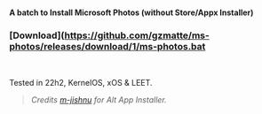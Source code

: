 #### A batch to Install Microsoft Photos (without Store/Appx Installer)

### [Download](https://github.com/gzmatte/ms-photos/releases/download/1/ms-photos.bat

</br> 

Tested in 22h2, KernelOS, xOS & LEET.
> _Credits [m-jishnu](https://github.com/m-jishnu/alt-app-installer) for Alt App Installer._
